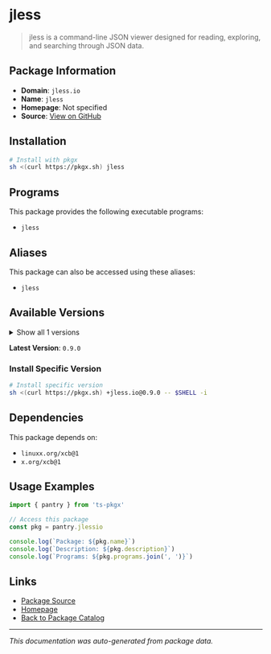 # jless

> jless is a command-line JSON viewer designed for reading, exploring, and searching through JSON data.

## Package Information

- **Domain**: `jless.io`
- **Name**: `jless`
- **Homepage**: Not specified
- **Source**: [View on GitHub](https://github.com/pkgxdev/pantry/tree/main/projects/jless.io/package.yml)

## Installation

```bash
# Install with pkgx
sh <(curl https://pkgx.sh) jless
```

## Programs

This package provides the following executable programs:

- `jless`

## Aliases

This package can also be accessed using these aliases:

- `jless`

## Available Versions

<details>
<summary>Show all 1 versions</summary>

- `0.9.0`

</details>

**Latest Version**: `0.9.0`

### Install Specific Version

```bash
# Install specific version
sh <(curl https://pkgx.sh) +jless.io@0.9.0 -- $SHELL -i
```

## Dependencies

This package depends on:

- `linuxx.org/xcb@1`
- `x.org/xcb@1`

## Usage Examples

```typescript
import { pantry } from 'ts-pkgx'

// Access this package
const pkg = pantry.jlessio

console.log(`Package: ${pkg.name}`)
console.log(`Description: ${pkg.description}`)
console.log(`Programs: ${pkg.programs.join(', ')}`)
```

## Links

- [Package Source](https://github.com/pkgxdev/pantry/tree/main/projects/jless.io/package.yml)
- [Homepage](#)
- [Back to Package Catalog](../package-catalog.md)

---

*This documentation was auto-generated from package data.*
